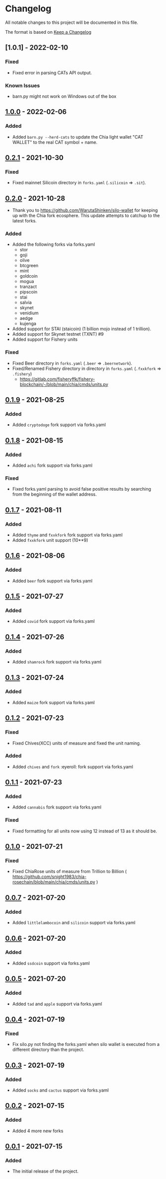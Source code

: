 # Changelog

All notable changes to this project will be documented in this file.

The format is based on [Keep a Changelog](https://keepachangelog.com/en/1.0.0/)

## [1.0.1] - 2022-02-10

### Fixed

- Fixed error in parsing CATs API output.

### Known Issues

- barn.py might not work on Windows out of the box


## [1.0.0] - 2022-02-06

### Added

- Added `barn.py --herd-cats` to update the Chia light wallet "CAT WALLET" to the real CAT symbol + name.


## [0.2.1] - 2021-10-30

### Fixed

- Fixed mainnet Silicoin directory in `forks.yaml` (`.silicoin` => `.sit`).


## [0.2.0] - 2021-10-28

- Thank you to https://github.com/WarutaShinken/silo-wallet for keeping up with the Chia fork ecosphere. This update attempts to catchup to the latest forks.

### Added

- Added the following forks via forks.yaml
  - stor
  - goji
  - olive
  - btcgreen
  - mint
  - goldcoin
  - mogua
  - tranzact
  - pipscoin
  - stai
  - salvia
  - skynet
  - venidium
  - aedge
  - kujenga
- Added support for STAI (staicoin) (1 billion mojo instead of 1 trillion).
- Added support for Skynet testnet (TXNT) #9
- Added support for Fishery units

### Fixed

- Fixed Beer directory in `forks.yaml` (`.beer` => `.beernetwork`).
- Fixed/Renamed Fishery directory in directory in `forks.yaml` (`.fxxkfork` => `.fishery`)
  - https://gitlab.com/fisheryffk/fishery-blockchain/-/blob/main/chia/cmds/units.py

## [0.1.9] - 2021-08-25

### Added

- Added `cryptodoge` fork support via forks.yaml

## [0.1.8] - 2021-08-15

### Added

- Added `achi` fork support via forks.yaml

### Fixed

- Fixed forks.yaml parsing to avoid false positive results by searching from the beginning of the wallet address.

## [0.1.7] - 2021-08-11

### Added

- Added `thyme` and `fxxkfork` fork support via forks.yaml
- Added `fxxkfork` unit support (10**9)

## [0.1.6] - 2021-08-06

### Added

- Added `beer` fork support via forks.yaml

## [0.1.5] - 2021-07-27

### Added

- Added `covid` fork support via forks.yaml

## [0.1.4] - 2021-07-26

### Added

- Added `shamrock` fork support via forks.yaml

## [0.1.3] - 2021-07-24

### Added

- Added `maize` fork support via forks.yaml

## [0.1.2] - 2021-07-23

### Fixed

- Fixed Chives(XCC) units of measure and fixed the unit naming.

### Added

- Added `chives` and `fork` :eyeroll: fork support via forks.yaml

## [0.1.1] - 2021-07-23

### Added

- Added `cannabis` fork support via forks.yaml

### Fixed

- Fixed formatting for all units now using 12 instead of 13 as it should be.

## [0.1.0] - 2021-07-21

### Fixed

- Fixed ChiaRose units of measure from Trillion to Billion ( https://github.com/snight1983/chia-rosechain/blob/main/chia/cmds/units.py )

## [0.0.7] - 2021-07-20

### Added

- Added `littlelambocoin` and `silicoin` support via forks.yaml

## [0.0.6] - 2021-07-20

### Added

- Added `ssdcoin` support via forks.yaml

## [0.0.5] - 2021-07-20

### Added

- Added `tad` and `apple` support via forks.yaml

## [0.0.4] - 2021-07-19

### Fixed

- Fix silo.py not finding the forks.yaml when silo wallet is executed from a different directory than the project.

## [0.0.3] - 2021-07-19

### Added

- Added `socks` and `cactus` support via forks.yaml

## [0.0.2] - 2021-07-15

### Added

- Added 4 more new forks

## [0.0.1] - 2021-07-15

### Added

- The initial release of the project.

[Unreleased]: https://github.com/scotopic/silo-wallet/releases/tag/v1.0.0...HEAD
[1.0.0]: https://github.com/scotopic/silo-wallet/releases/tag/v1.0.0
[0.2.1]: https://github.com/scotopic/silo-wallet/releases/tag/v0.2.1
[0.2.0]: https://github.com/scotopic/silo-wallet/releases/tag/v0.2.0
[0.1.9]: https://github.com/scotopic/silo-wallet/releases/tag/v0.1.9
[0.1.8]: https://github.com/scotopic/silo-wallet/releases/tag/v0.1.8
[0.1.7]: https://github.com/scotopic/silo-wallet/releases/tag/v0.1.7
[0.1.6]: https://github.com/scotopic/silo-wallet/releases/tag/v0.1.6
[0.1.5]: https://github.com/scotopic/silo-wallet/releases/tag/v0.1.5
[0.1.4]: https://github.com/scotopic/silo-wallet/releases/tag/v0.1.4
[0.1.3]: https://github.com/scotopic/silo-wallet/releases/tag/v0.1.3
[0.1.2]: https://github.com/scotopic/silo-wallet/releases/tag/v0.1.2
[0.1.1]: https://github.com/scotopic/silo-wallet/releases/tag/v0.1.1
[0.1.0]: https://github.com/scotopic/silo-wallet/releases/tag/v0.1.0
[0.0.7]: https://github.com/scotopic/silo-wallet/releases/tag/v0.0.7
[0.0.6]: https://github.com/scotopic/silo-wallet/releases/tag/v0.0.6
[0.0.5]: https://github.com/scotopic/silo-wallet/releases/tag/v0.0.5
[0.0.4]: https://github.com/scotopic/silo-wallet/releases/tag/v0.0.4
[0.0.3]: https://github.com/scotopic/silo-wallet/releases/tag/v0.0.3
[0.0.2]: https://github.com/scotopic/silo-wallet/releases/tag/v0.0.2
[0.0.1]: https://github.com/scotopic/silo-wallet/releases/tag/v0.0.1